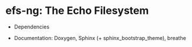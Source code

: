 efs-ng: The Echo Filesystem
===========================

* Dependencies

- Documentation: Doxygen, Sphinx (+ sphinx_bootstrap_theme), breathe


